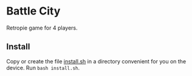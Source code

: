 # Battle City

Retropie game for 4 players.

## Install

Copy or create the file [install.sh](https://github.com/Nortido/battle-city/blob/feature/retropie_configuration/install.sh) in a directory convenient for you on the device.
Run `bash install.sh`.

